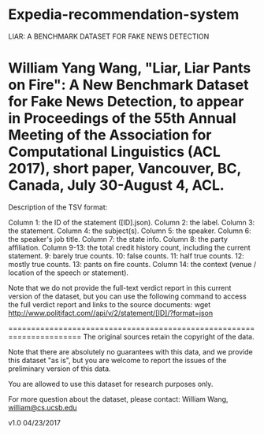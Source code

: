 # Expedia-recommendation-system

LIAR: A BENCHMARK DATASET FOR FAKE NEWS DETECTION

William Yang Wang, "Liar, Liar Pants on Fire": A New Benchmark Dataset for Fake News Detection, to appear in Proceedings of the 55th Annual Meeting of the Association for Computational Linguistics (ACL 2017), short paper, Vancouver, BC, Canada, July 30-August 4, ACL.
=====================================================================
Description of the TSV format:

Column 1: the ID of the statement ([ID].json).
Column 2: the label.
Column 3: the statement.
Column 4: the subject(s).
Column 5: the speaker.
Column 6: the speaker's job title.
Column 7: the state info.
Column 8: the party affiliation.
Column 9-13: the total credit history count, including the current statement.
9: barely true counts.
10: false counts.
11: half true counts.
12: mostly true counts.
13: pants on fire counts.
Column 14: the context (venue / location of the speech or statement).

Note that we do not provide the full-text verdict report in this current version of the dataset,
but you can use the following command to access the full verdict report and links to the source documents:
wget http://www.politifact.com//api/v/2/statement/[ID]/?format=json

======================================================================
The original sources retain the copyright of the data.

Note that there are absolutely no guarantees with this data,
and we provide this dataset "as is",
but you are welcome to report the issues of the preliminary version
of this data.

You are allowed to use this dataset for research purposes only.

For more question about the dataset, please contact:
William Wang, william@cs.ucsb.edu

v1.0 04/23/2017


